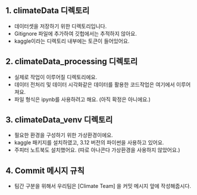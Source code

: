 ## 1. climateData 디렉토리
- 데이터셋을 저장하기 위한 디렉토리입니다.
- Gitignore 파일에 추가하여 깃헙에서는 추적하지 않아요.
- kaggle이라는 디렉토리 내부에는 토큰이 들어있어요.

## 2. climateData_processing 디렉토리
- 실제로 작업이 이루어질 디렉토리에요.
- 데이터 전처리 및 데이터 시각화같은 데이터를 활용한 코드작업은 여기에서 이루어져요.
- 파일 형식은 ipynb를 사용하려고 해요. (아직 확정은 아니에요.)

## 3. climateData_venv 디렉토리
- 필요한 환경을 구성하기 위한 가상환경이에요.
- kaggle 패키지를 설치하였고, 3.12 버전의 파이썬을 사용하고 있어요.
- 주피터 노트북도 설치했어요. (따로 아나콘다 가상환경을 사용하지 않았어요.)


## 4. Commit 메시지 규칙
- 팀간 구분을 위해서 우리팀은 [Climate Team] 을 커밋 메시지 앞에 작성해줍시다.